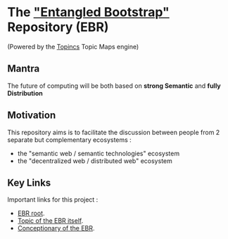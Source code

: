 The <a href="https://www.topincs.com/EntangledBootstrap/">"Entangled Bootstrap"</a> Repository (EBR)
==
(Powered by the <a href="https://www.topincs.com">Topincs</a> Topic Maps engine)


Mantra
-
The future of computing will be both based on __strong Semantic__ and __fully Distribution__

Motivation
-
This repository aims is to facilitate the discussion between people from 2 separate but complementary ecosystems :
* the "semantic web / semantic technologies" ecosystem
* the "decentralized web / distributed web" ecosystem 

Key Links
-
Important links for this project : 
* <a href="https://www.topincs.com/EntangledBootstrap/">EBR root</a>.  
* <a href="https://www.topincs.com/EntangledBootstrap/1414">Topic of the EBR itself</a>.  
* <a href="https://docs.google.com/spreadsheets/d/19F5RKX3Jg7xKRgc6FDe4GP9RVMZ2IBdWvcVB1bqZKdI">Conceptionary of the EBR</a>.  
